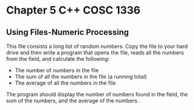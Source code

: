 # Chapter 5 C++ COSC 1336

## Using Files-Numeric Processing

This file consists a long list of random numbers. Copy the file to your hard drive and then write a program that opens the file, reads all the numbers from the field, and calculate the following:

*  The number of numbers in the file
* The sum of all the numbers in the file (a running total)
* The average of all the numbers in the file

The program should display the number of numbers found in the field, the sum of the numbers, and the average of the numbers.
